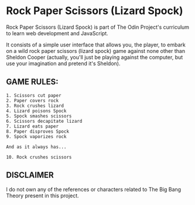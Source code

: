 # Rock Paper Scissors (Lizard Spock)

Rock Paper Scissors (Lizard Spock) is part of The Odin Project's curriculum to learn web development and JavaScript. 

It consists of a simple user interface that allows you, the player, to embark on a wild rock paper scissors (lizard spock) game against none other than Sheldon Cooper (actually, you'll just be playing against the computer, but use your imagination and pretend it's Sheldon).

## GAME RULES:

    1. Scissors cut paper
    2. Paper covers rock
    3. Rock crushes lizard
    4. Lizard poisons Spock
    5. Spock smashes scissors
    6. Scissors decapitate lizard
    7. Lizard eats paper
    8. Paper disproves Spock
    9. Spock vaporizes rock

    And as it always has...

    10. Rock crushes scissors

## DISCLAIMER

I do not own any of the references or characters related to The Big Bang Theory present in this project. 

